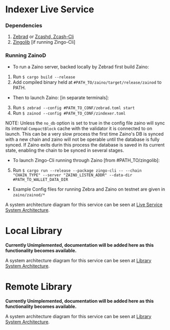 # Indexer Live Service
### Dependencies
1) [Zebrad](https://github.com/ZcashFoundation/zebra.git) or [Zcashd, Zcash-Cli](https://github.com/zcash/zcash.git)
2) [Zingolib](https://github.com/zingolabs/zingolib.git) [if running Zingo-Cli]

### Running ZainoD
- To run a Zaino server, backed locally by Zebrad first build Zaino:
1) Run `$ cargo build --release`
2) Add compiled binary held at `#PATH_TO/zaino/target/release/zainod` to PATH.

- Then to launch Zaino: [in separate terminals]:
3) Run `$ zebrad --config #PATH_TO_CONF/zebrad.toml start`
4) Run `$ zainod --config #PATH_TO_CONF/zindexer.toml`

NOTE: Unless the `no_db` option is set to true in the config file zaino will sync its internal `CompactBlock` cache with the validator it is connected to on launch. This can be a very slow process the first time Zaino's DB is synced with a new chain and zaino will not be operable until the database is fully synced. If Zaino exits durin this process the database is saved in its current state, enabling the chain to be synced in several stages.

- To launch Zingo-Cli running through Zaino [from #PATH_TO/zingolib]:
5) Run `$ cargo run --release --package zingo-cli -- --chain "CHAIN_TYPE" --server "ZAINO_LISTEN_ADDR" --data-dir #PATH_TO_WALLET_DATA_DIR`

- Example Config files for running Zebra and Zaino on testnet are given in `zaino/zainod/*`

A system architecture diagram for this service can be seen at [Live Service System Architecture](./live_system_architecture.pdf).


# Local Library
**Currently Unimplemented, documentation will be added here as this functionality becomes available.**

A system architecture diagram for this service can be seen at [Library System Architecture](./lib_system_architecture.pdf).


# Remote Library
**Currently Unimplemented, documentation will be added here as this functionality becomes available.**

A system architecture diagram for this service can be seen at [Library System Architecture](./lib_system_architecture.pdf).

